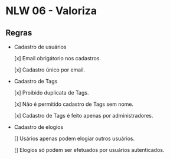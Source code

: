# NLW 06 - Valoriza

## Regras

- Cadastro de usuários

  [x] Email obrigátorio nos cadastros.

  [x] Cadastro único por email.

- Cadastro de Tags

  [x] Proibido duplicata de Tags.

  [x] Não é permitido cadastro de Tags sem nome.

  [x] Cadastro de Tags é feito apenas por administradores.

- Cadastro de elogios

  [] Usários apenas podem elogiar outros usuários.

  [] Elogios só podem ser efetuados por usuários autenticados.
